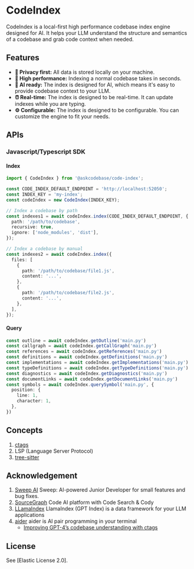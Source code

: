 # CodeIndex

CodeIndex is a local-first high performance codebase index engine designed for AI. It helps your LLM understand the structure and semantics of a codebase and grab code context when needed.

## Features

- **🔐 Privacy first:** All data is stored locally on your machine.
- **🚀 High performance:** Indexing a normal codebase takes in seconds.
- **🤖 AI ready:** The index is designed for AI, which means it's easy to provide codebase context to your LLM.
- **⏰ Real-time:** The index is designed to be real-time. It can update indexes while you are typing.
- **⚙️ Configurable:** The index is designed to be configurable. You can customize the engine to fit your needs.

## APIs

### Javascript/Typescript SDK

#### Index

```typescript
import { CodeIndex } from '@askcodebase/code-index';

const CODE_INDEX_DEFAULT_ENDPOINT = 'http://localhost:52050';
const INDEX_KEY = 'my-index';
const codeIndex = new CodeIndex(INDEX_KEY);

// Index a codebase by path
const indexes1 = await codeIndex.index(CODE_INDEX_DEFAULT_ENDPOINT, {
  path: '/path/to/codebase',
  recursive: true,
  ignore: ['node_modules', 'dist'],
});

// Index a codebase by manual
const indexes2 = await codeIndex.index({
  files: [
    {
      path: '/path/to/codebase/file1.js',
      content: '...',
    },
    {
      path: '/path/to/codebase/file2.js',
      content: '...',
    },
  ],
});
```

#### Query

```typescript
const outline = await codeIndex.getOutline('main.py')
const callgraph = await codeIndex.getCallGraph('main.py')
const references = await codeIndex.getReferences('main.py')
const definitions = await codeIndex.getDefinitions('main.py')
const implementations = await codeIndex.getImplementations('main.py')
const typeDefinitions = await codeIndex.getTypeDefinitions('main.py')
const diagnostics = await codeIndex.getDiagnostics('main.py')
const documentLinks = await codeIndex.getDocumentLinks('main.py')
const symbols = await codeIndex.querySymbol('main.py', {
  position: {
    line: 1,
    character: 1,
  },
})
```


## Concepts

1. [ctags](https://github.com/universal-ctags/ctags)
2. LSP (Language Server Protocol)
3. [tree-sitter](https://github.com/tree-sitter/tree-sitter/tree/master)

## Acknowledgement

1. [Sweep AI](https://github.com/sweepai/sweep) Sweep: AI-powered Junior Developer for small features and bug fixes.
2. [SourceGraph](https://github.com/sourcegraph/sourcegraph) Code AI platform with Code Search & Cody
3. [LLamaIndex](https://github.com/jerryjliu/llama_index) LlamaIndex (GPT Index) is a data framework for your LLM applications
4. [aider](https://github.com/paul-gauthier/aider) aider is AI pair programming in your terminal
    - [Improving GPT-4’s codebase understanding with ctags](https://aider.chat/docs/ctags.html)

## License

See [Elastic License 2.0].